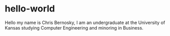 # hello-world
Hello my name is Chris Bernosky, I am an undergraduate at the University of Kansas studying Computer Engineering and minoring in Business.
